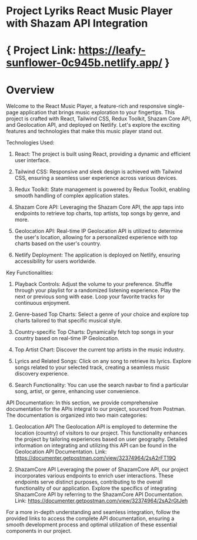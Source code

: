 # Project Lyriks React Music Player with Shazam API Integration

# { Project Link: https://leafy-sunflower-0c945b.netlify.app/ }

# Overview
Welcome to the React Music Player, a feature-rich and responsive single-page application that brings music exploration to your fingertips. This project is crafted with React, Tailwind CSS, Redux Toolkit, Shazam Core API, and Geolocation API, and deployed on Netlify. Let's explore the exciting features and technologies that make this music player stand out.

Technologies Used:
1. React: The project is built using React, providing a dynamic and efficient user interface.

2. Tailwind CSS: Responsive and sleek design is achieved with Tailwind CSS, ensuring a seamless user experience across various devices.

3. Redux Toolkit: State management is powered by Redux Toolkit, enabling smooth handling of complex application states.

4. Shazam Core API: Leveraging the Shazam Core API, the app taps into endpoints to retrieve top charts, top artists, top songs by genre, and more.

5. Geolocation API: Real-time IP Geolocation API is utilized to determine the user's location, allowing for a personalized experience with top charts based on the user's country.

6. Netlify Deployment: The application is deployed on Netlify, ensuring accessibility for users worldwide.

Key Functionalities:
1. Playback Controls:
Adjust the volume to your preference.
Shuffle through your playlist for a randomized listening experience.
Play the next or previous song with ease.
Loop your favorite tracks for continuous enjoyment.

2. Genre-based Top Charts:
Select a genre of your choice and explore top charts tailored to that specific musical style.

3. Country-specific Top Charts:
Dynamically fetch top songs in your country based on real-time IP Geolocation.

4. Top Artist Chart:
Discover the current top artists in the music industry.

5. Lyrics and Related Songs:
Click on any song to retrieve its lyrics.
Explore songs related to your selected track, creating a seamless music discovery experience.

6. Search Functionality:
You can use the search navbar to find a particular song, artist, or genre, enhancing user convenience.

API Documentation:
In this section, we provide comprehensive documentation for the APIs integral to our project, sourced from Postman. The documentation is organized into two main categories:

1. Geolocation API
The Geolocation API is employed to determine the location (country) of visitors to our project. This functionality enhances the project by tailoring experiences based on user geography. Detailed information on integrating and utilizing this API can be found in the Geolocation API Documentation.
Link: https://documenter.getpostman.com/view/32374964/2sA2rFT19Q

3. ShazamCore API
Leveraging the power of ShazamCore API, our project incorporates various endpoints to enrich user interactions. These endpoints serve distinct purposes, contributing to the overall functionality of our application. Explore the specifics of integrating ShazamCore API by referring to the ShazamCore API Documentation.
Link: https://documenter.getpostman.com/view/32374964/2sA2rGtJeh

For a more in-depth understanding and seamless integration, follow the provided links to access the complete API documentation, ensuring a smooth development process and optimal utilization of these essential components in our project.

